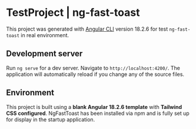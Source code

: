 # TestProject | ng-fast-toast

This project was generated with [Angular CLI](https://github.com/angular/angular-cli) version 18.2.6 for test `ng-fast-toast` in real environment.

## Development server

Run `ng serve` for a dev server. Navigate to `http://localhost:4200/`. The application will automatically reload if you change any of the source files.

## Environment

This project is built using a **blank Angular 18.2.6 template** with **Tailwind CSS configured**. NgFastToast has been installed via npm and is fully set up for display in the startup application.
